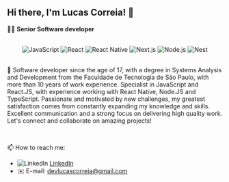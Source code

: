 ## Hi there, I'm Lucas Correia! 👋

🧑‍💻 **Senior Software developer**

</br>

<div align="center">
<img src="https://img.shields.io/badge/Code-JavaScript-informational?style=flat&logo=javascript&color=F7DF1E" alt="JavaScript" />
<img src="https://img.shields.io/badge/Library-React-informational?style=flat&logo=react&color=58c4dc" alt="React" />
<img src="https://img.shields.io/badge/Library-React_Native-informational?style=flat&logo=react&color=58c4dc" alt="React Native" />
<img src="https://img.shields.io/badge/Framework-Next.js-informational?style=flat&logo=next.js&color=000000" alt="Next.js" />
<img src="https://img.shields.io/badge/Runtime-Node.js-informational?style=flat&logo=node.js&color=417e38" alt="Node.js" />
<img src="https://img.shields.io/badge/Framework-NestJS-informational?style=flat&logo=nestjs&color=ea2845" alt="Nest" />
</div>

</br>

🔭 Software developer since the age of 17, with a degree in Systems Analysis and Development from the Faculdade de Tecnologia de São Paulo, with more than 10 years of work experience. Specialist in JavaScript and React.JS, with experience working with React Native, Node.JS and TypeScript. Passionate and motivated by new challenges, my greatest satisfaction comes from constantly expanding my knowledge and skills. Excellent communication and a strong focus on delivering high quality work. Let's connect and collaborate on amazing projects!

</br>

📫 How to reach me:

- ![LinkedIn](./images/linkedin.ico) [LinkedIn](https://www.linkedin.com/in/lucascorreia-95/?locale=en_US)
- ✉️ E-mail: [devlucascorreia@gmail.com](mailto:devlucascorreia@gmail.com)
